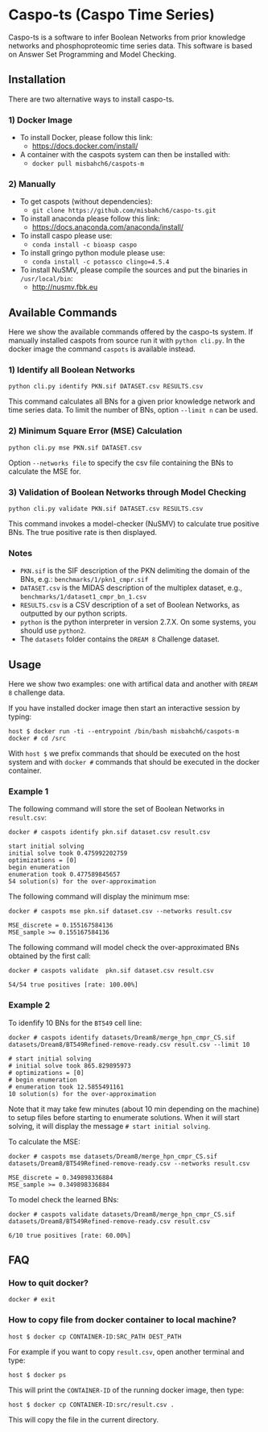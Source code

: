 # Caspo-ts (Caspo Time Series)

Caspo-ts is a software to infer Boolean Networks from prior knowledge networks
and phosphoproteomic time series data. This software is based on Answer Set
Programming and Model Checking.

## Installation

There are two alternative ways to install caspo-ts.

### 1) Docker Image

  * To install Docker, please follow this link:
    * <https://docs.docker.com/install/>
  * A container with the caspots system can then be installed with:
    * `docker pull misbahch6/caspots-m`

### 2) Manually

  * To get caspots (without dependencies):
    * `git clone https://github.com/misbahch6/caspo-ts.git`
  * To install anaconda please follow this link:
    * <https://docs.anaconda.com/anaconda/install/>
  * To install caspo please use:
    * `conda install -c bioasp caspo`
  * To install gringo python module please use:
    * `conda install -c potassco clingo=4.5.4`
  * To install NuSMV, please compile the sources and put the binaries in
    `/usr/local/bin`:
    * <http://nusmv.fbk.eu>

## Available Commands

Here we show the available commands offered by the caspo-ts system. If manually
installed caspots from source run it with `python cli.py`. In the docker image
the command `caspots` is available instead.

### 1) Identify all Boolean Networks

    python cli.py identify PKN.sif DATASET.csv RESULTS.csv

This command calculates all BNs for a given prior knowledge network and time
series data. To limit the number of BNs, option `--limit n` can be used.

### 2) Minimum Square Error (MSE) Calculation

    python cli.py mse PKN.sif DATASET.csv

Option `--networks file` to specify the csv file containing the BNs to
calculate the MSE for.

### 3) Validation of Boolean Networks through Model Checking

    python cli.py validate PKN.sif DATASET.csv RESULTS.csv

This command invokes a model-checker (NuSMV) to calculate true positive BNs.
The true positive rate is then displayed.

### Notes

  * `PKN.sif` is the SIF description of the PKN delimiting the domain of the
    BNs, e.g.: `benchmarks/1/pkn1_cmpr.sif`
  * `DATASET.csv` is the MIDAS description of the multiplex dataset, e.g.,
    `benchmarks/1/dataset1_cmpr_bn_1.csv`
  * `RESULTS.csv` is a CSV description of a set of Boolean Networks, as
    outputted by our python scripts.
  * `python` is the python interpreter in version 2.7.X. On some systems, you
    should use `python2`.
  * The `datasets` folder contains the `DREAM 8` Challenge dataset.

## Usage

Here we show two examples: one with artifical data and another with `DREAM 8`
challenge data.

If you have installed docker image then start an interactive session by typing:

    host $ docker run -ti --entrypoint /bin/bash misbahch6/caspots-m
    docker # cd /src

With `host $` we prefix commands that should be executed on the host system and
with `docker #` commands that should be executed in the docker container.

### Example 1

The following command will store the set of Boolean Networks in `result.csv`:

    docker # caspots identify pkn.sif dataset.csv result.csv

    start initial solving
    initial solve took 0.475992202759
    optimizations = [0]
    begin enumeration
    enumeration took 0.477589845657
    54 solution(s) for the over-approximation

The following command will display the minimum mse:

    docker # caspots mse pkn.sif dataset.csv --networks result.csv

    MSE_discrete = 0.155167584136
    MSE_sample >= 0.155167584136

The following command will model check the over-approximated BNs obtained by
the first call:

    docker # caspots validate  pkn.sif dataset.csv result.csv

    54/54 true positives [rate: 100.00%]

### Example 2

To idenfify 10 BNs for the `BT549` cell line:

    docker # caspots identify datasets/Dream8/merge_hpn_cmpr_CS.sif datasets/Dream8/BT549Refined-remove-ready.csv result.csv --limit 10

    # start initial solving
    # initial solve took 865.829895973
    # optimizations = [0]
    # begin enumeration
    # enumeration took 12.5855491161
    10 solution(s) for the over-approximation

Note that it may take few minutes (about 10 min depending on the machine) to
setup files before starting to enumerate solutions. When it will start solving,
it will display the message `# start initial solving`.

To calculate the MSE:

    docker # caspots mse datasets/Dream8/merge_hpn_cmpr_CS.sif datasets/Dream8/BT549Refined-remove-ready.csv --networks result.csv

    MSE_discrete = 0.349898336884
    MSE_sample >= 0.349898336884

To model check the learned BNs:

    docker # caspots validate datasets/Dream8/merge_hpn_cmpr_CS.sif datasets/Dream8/BT549Refined-remove-ready.csv result.csv

    6/10 true positives [rate: 60.00%]

## FAQ

### How to quit docker?

    docker # exit

### How to copy file from docker container to local machine?

    host $ docker cp CONTAINER-ID:SRC_PATH DEST_PATH

For example if you want to copy `result.csv`, open another terminal and type:

    host $ docker ps

This will print the `CONTAINER-ID` of the running docker image, then type:

    host $ docker cp CONTAINER-ID:src/result.csv .

This will copy the file in the current directory.

